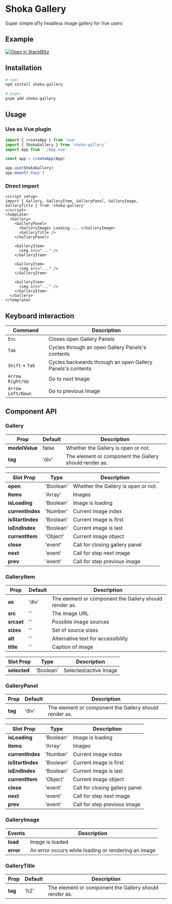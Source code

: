 # Shoka Gallery

Super simple a11y headless image gallery for Vue users

## Example

[![Open in StackBlitz](https://developer.stackblitz.com/img/open_in_stackblitz.svg)](https://stackblitz.com/edit/shoka-gallery-examples?file=src/components/HelloWorld.vue)

## Installation

```sh
# npm:
npm install shoka-gallery

# pnpm:
pnpm add shoka-gallery
```

## Usage

### Use as Vue plugin

```js
import { createApp } from 'vue'
import { ShokaGallery } from 'shoka-gallery'
import App from './App.vue'

const app = createApp(App)

app.use(ShokaGallery)
app.mount('#app')
```

### Direct import

```vue
<script setup>
import { Gallery, GalleryItem, GalleryPanel, GalleryImage, GalleryTitle } from 'shoka-gallery'
</script>
<template>
  <Gallery>
    <GalleryPanel>
      <GalleryImage> Loading.... </GalleryImage>
      <GalleryTitle />
    </GalleryPanel>

    <GalleryItem>
      <img src="..." />
    </GalleryItem>

    <GalleryItem>
      <img src="..." />
    </GalleryItem>

    <GalleryItem>
      <img src="..." />
    </GalleryItem>
  </Gallery>
</template>
```

## Keyboard interaction

| Command           | Description                                                |
| ----------------- | ---------------------------------------------------------- |
| `Esc`             | Closes open Gallery Panels                                 |
| `Tab`             | Cycles through an open Gallery Panels's contents           |
| `Shift` + `Tab`   | Cycles backwards through an open Gallery Panels's contents |
| `Arrow Right/Up`  | Go to next Image                                           |
| `Arrow Left/Down` | Go to previous Image                                       |

## Component API

### Gallery

| Prop           | Default | Description                                            |
| -------------- | ------- | ------------------------------------------------------ |
| **modelValue** | false   | Whether the Gallery is open or not.                    |
| **tag**        | 'div'   | The element or component the Gallery should render as. |

| Slot Prop        | Type      | Description                         |
| ---------------- | --------- | ----------------------------------- |
| **open**         | 'Boolean' | Whether the Gallery is open or not. |
| **items**        | 'Array'   | Images                              |
| **isLoading**    | 'Boolean' | Image is loading                    |
| **currentIndex** | 'Number'  | Current image index                 |
| **isStartIndex** | 'Boolean' | Current image is first              |
| **isEndIndex**   | 'Boolean' | Current image is last               |
| **currentItem**  | 'Object'  | Current image object                |
| **close**        | 'event'   | Call for closing gallery panel      |
| **next**         | 'event'   | Call for step next image            |
| **prev**         | 'event'   | Call for step previous image        |

### GalleryItem

| Prop       | Default | Description                                            |
| ---------- | ------- | ------------------------------------------------------ |
| **as**     | 'div'   | The element or component the Gallery should render as. |
| **src**    | ''      | The image URL                                          |
| **srcset** | ''      | Possible image sources                                 |
| **sizes**  | ''      | Set of source sizes                                    |
| **alt**    | ''      | Alternative text for accessibility                     |
| **title**  | ''      | Caption of image                                       |

| Slot Prop    | Type      | Description           |
| ------------ | --------- | --------------------- |
| **selected** | 'Boolean' | Selected/active Image |

### GalleryPanel

| Prop    | Default | Description                                            |
| ------- | ------- | ------------------------------------------------------ |
| **tag** | 'div'   | The element or component the Gallery should render as. |

| Slot Prop        | Type      | Description                    |
| ---------------- | --------- | ------------------------------ |
| **isLoading**    | 'Boolean' | Image is loading               |
| **items**        | 'Array'   | Images                              |
| **currentIndex** | 'Number'  | Current image index            |
| **isStartIndex** | 'Boolean' | Current image is first         |
| **isEndIndex**   | 'Boolean' | Current image is last          |
| **currentItem**  | 'Object'  | Current image object           |
| **close**        | 'event'   | Call for closing gallery panel |
| **next**         | 'event'   | Call for step next image       |
| **prev**         | 'event'   | Call for step previous image   |

### GalleryImage

| Events    | Description                                         |
| --------- | --------------------------------------------------- |
| **load**  | Image is loaded                                     |
| **error** | An error occurs while loading or rendering an image |

### GalleryTitle

| Prop    | Default | Description                                            |
| ------- | ------- | ------------------------------------------------------ |
| **tag** | 'h2'    | The element or component the Gallery should render as. |
